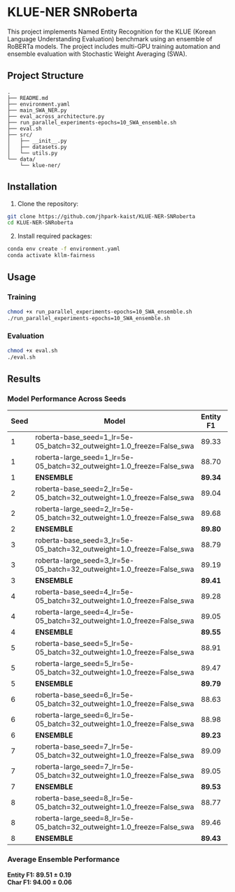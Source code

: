 # KLUE-NER SNRoberta

This project implements Named Entity Recognition for the KLUE (Korean Language Understanding Evaluation) benchmark using an ensemble of RoBERTa models. The project includes multi-GPU training automation and ensemble evaluation with Stochastic Weight Averaging (SWA).

## Project Structure
```
.
├── README.md
├── environment.yaml
├── main_SWA_NER.py
├── eval_across_architecture.py
├── run_parallel_experiments-epochs=10_SWA_ensemble.sh
├── eval.sh
├── src/
│   ├── __init__.py
│   ├── datasets.py
│   └── utils.py
└── data/
    └── klue-ner/
```

## Installation

1. Clone the repository:
```bash
git clone https://github.com/jhpark-kaist/KLUE-NER-SNRoberta
cd KLUE-NER-SNRoberta
```

2. Install required packages:
```bash
conda env create -f environment.yaml
conda activate kllm-fairness
```

## Usage

### Training
```bash
chmod +x run_parallel_experiments-epochs=10_SWA_ensemble.sh
./run_parallel_experiments-epochs=10_SWA_ensemble.sh
```

### Evaluation
```bash
chmod +x eval.sh
./eval.sh
```

## Results

### Model Performance Across Seeds

| Seed | Model                                                                  | Entity F1  | Char F1    | Status |
|------|------------------------------------------------------------------------|------------|------------|---------|
| 1    | roberta-base_seed=1_lr=5e-05_batch=32_outweight=1.0_freeze=False_swa   | 89.33      | 93.81      | OK      |
| 1    | roberta-large_seed=1_lr=5e-05_batch=32_outweight=1.0_freeze=False_swa  | 88.70      | 93.71      | OK      |
| 1    | **ENSEMBLE**                                                           | **89.34**  | **93.91**  | **OK**  |
| 2    | roberta-base_seed=2_lr=5e-05_batch=32_outweight=1.0_freeze=False_swa   | 89.04      | 93.58      | OK      |
| 2    | roberta-large_seed=2_lr=5e-05_batch=32_outweight=1.0_freeze=False_swa  | 89.68      | 94.01      | OK      |
| 2    | **ENSEMBLE**                                                           | **89.80**  | **94.06**  | **OK**  |
| 3    | roberta-base_seed=3_lr=5e-05_batch=32_outweight=1.0_freeze=False_swa   | 88.79      | 93.64      | OK      |
| 3    | roberta-large_seed=3_lr=5e-05_batch=32_outweight=1.0_freeze=False_swa  | 89.19      | 93.58      | OK      |
| 3    | **ENSEMBLE**                                                           | **89.41**  | **93.95**  | **OK**  |
| 4    | roberta-base_seed=4_lr=5e-05_batch=32_outweight=1.0_freeze=False_swa   | 89.28      | 93.71      | OK      |
| 4    | roberta-large_seed=4_lr=5e-05_batch=32_outweight=1.0_freeze=False_swa  | 89.05      | 93.61      | OK      |
| 4    | **ENSEMBLE**                                                           | **89.55**  | **93.93**  | **OK**  |
| 5    | roberta-base_seed=5_lr=5e-05_batch=32_outweight=1.0_freeze=False_swa   | 88.91      | 93.62      | OK      |
| 5    | roberta-large_seed=5_lr=5e-05_batch=32_outweight=1.0_freeze=False_swa  | 89.47      | 93.88      | OK      |
| 5    | **ENSEMBLE**                                                           | **89.79**  | **94.10**  | **OK**  |
| 6    | roberta-base_seed=6_lr=5e-05_batch=32_outweight=1.0_freeze=False_swa   | 88.63      | 93.75      | OK      |
| 6    | roberta-large_seed=6_lr=5e-05_batch=32_outweight=1.0_freeze=False_swa  | 88.98      | 93.86      | OK      |
| 6    | **ENSEMBLE**                                                           | **89.23**  | **94.02**  | **OK**  |
| 7    | roberta-base_seed=7_lr=5e-05_batch=32_outweight=1.0_freeze=False_swa   | 89.09      | 93.78      | OK      |
| 7    | roberta-large_seed=7_lr=5e-05_batch=32_outweight=1.0_freeze=False_swa  | 89.05      | 93.83      | OK      |
| 7    | **ENSEMBLE**                                                           | **89.53**  | **94.03**  | **OK**  |
| 8    | roberta-base_seed=8_lr=5e-05_batch=32_outweight=1.0_freeze=False_swa   | 88.77      | 93.72      | OK      |
| 8    | roberta-large_seed=8_lr=5e-05_batch=32_outweight=1.0_freeze=False_swa  | 89.46      | 93.86      | OK      |
| 8    | **ENSEMBLE**                                                           | **89.43**  | **94.03**  | **OK**  |

### Average Ensemble Performance
**Entity F1: 89.51 ± 0.19**  
**Char F1: 94.00 ± 0.06**
